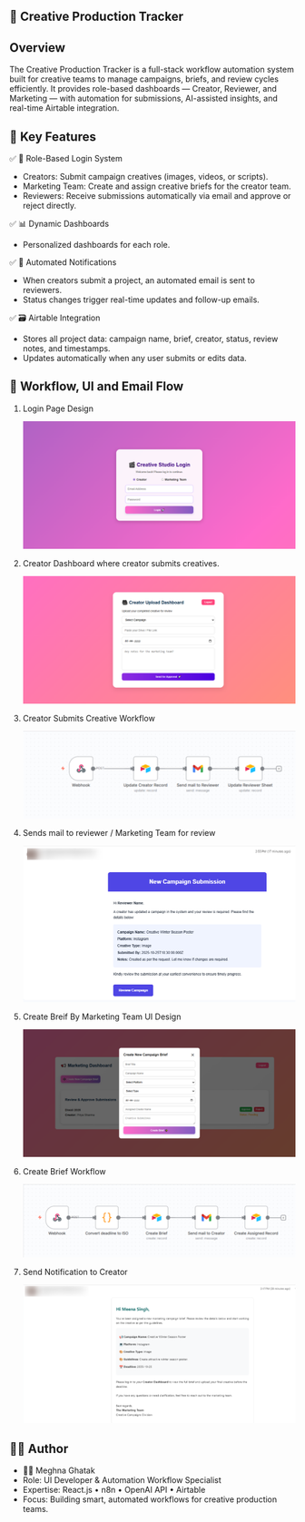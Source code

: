 ## 🎨 Creative Production Tracker

## Overview

The Creative Production Tracker is a full-stack workflow automation system built for creative teams to manage campaigns, briefs, and review cycles efficiently.
It provides role-based dashboards — Creator, Reviewer, and Marketing — with automation for submissions, AI-assisted insights, and real-time Airtable integration.

## 🚀 Key Features

✅ 🔐 Role-Based Login System
- Creators: Submit campaign creatives (images, videos, or scripts).
- Marketing Team: Create and assign creative briefs for the creator team.
- Reviewers: Receive submissions automatically via email and approve or reject directly.

✅ 📊 Dynamic Dashboards
- Personalized dashboards for each role.

✅ 📧 Automated Notifications
- When creators submit a project, an automated email is sent to reviewers.
- Status changes trigger real-time updates and follow-up emails.

✅ 🗃️ Airtable Integration
- Stores all project data: campaign name, brief, creator, status, review notes, and timestamps.
- Updates automatically when any user submits or edits data.

## 🧠 Workflow, UI and Email Flow

1. Login Page Design 
   
   ![alt text](UI-Look/Login-Page.png)

2. Creator Dashboard where creator submits creatives.

   ![alt text](UI-Look/Creator-Dashboard.png)

3. Creator Submits Creative Workflow 
   
   ![alt text](creative-production-tracker/n8n-workflow/Creator-Submits-Creatives/Submit-Creative-n8n.png)

4. Sends mail to reviewer / Marketing Team for review
   
   ![alt text](creative-production-tracker/n8n-workflow/Creator-Submits-Creatives/Action-Needed-Review-the-Latest-Campaign-Update-Gmail.png)

5. Create Breif By Marketing Team UI Design
   
   ![alt text](UI-Look/Create-Brief-By-Marketing-Team.png)

6. Create Brief Workflow 
   
   ![alt text](creative-production-tracker/n8n-workflow/Create-Brief-By-Marketing-Team/CreateBrief-n8n.png)

7. Send Notification to Creator
   
   ![alt text](creative-production-tracker/n8n-workflow/Create-Brief-By-Marketing-Team/New-Campaign-Assigned.png)

## 🧑‍💻 Author

- 👩‍💻 Meghna Ghatak 
- Role: UI Developer & Automation Workflow Specialist
- Expertise: React.js • n8n  • OpenAI API • Airtable
- Focus: Building smart, automated workflows for creative production teams.